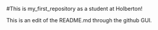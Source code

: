 #This is my_first_repository as a student at Holberton!

This is an edit of the README.md through the github GUI.

